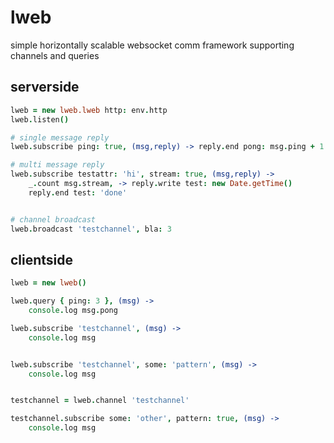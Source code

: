 lweb
====

simple horizontally scalable websocket comm framework supporting channels and queries

serverside
----------
```coffeescript
lweb = new lweb.lweb http: env.http
lweb.listen()

# single message reply
lweb.subscribe ping: true, (msg,reply) -> reply.end pong: msg.ping + 1

# multi message reply
lweb.subscribe testattr: 'hi', stream: true, (msg,reply) ->
    _.count msg.stream, -> reply.write test: new Date.getTime()
    reply.end test: 'done'


# channel broadcast
lweb.broadcast 'testchannel', bla: 3
````

clientside
----------
```coffeescript
lweb = new lweb()

lweb.query { ping: 3 }, (msg) ->
    console.log msg.pong

lweb.subscribe 'testchannel', (msg) ->
    console.log msg


lweb.subscribe 'testchannel', some: 'pattern', (msg) ->
    console.log msg


testchannel = lweb.channel 'testchannel'

testchannel.subscribe some: 'other', pattern: true, (msg) ->
    console.log msg
```

